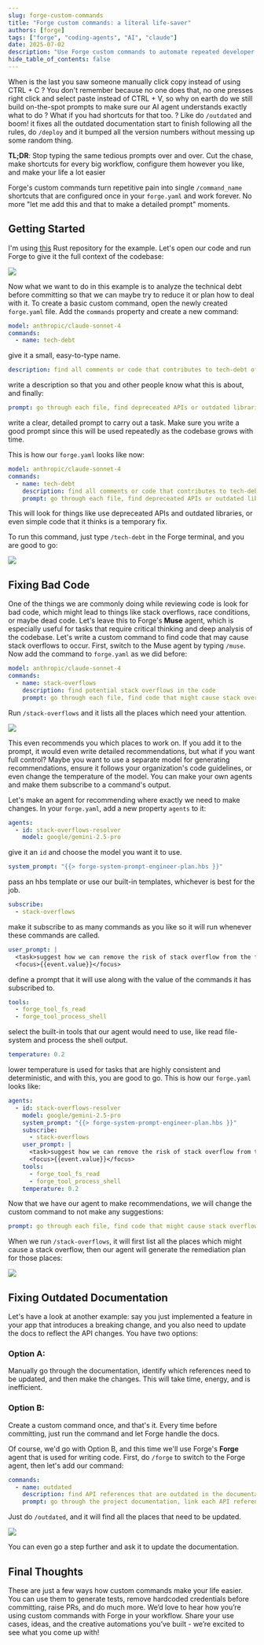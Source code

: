 ```yaml
---
slug: forge-custom-commands
title: "Forge custom commands: a literal life-saver"
authors: [forge]
tags: ["forge", "coding-agents", "AI", "claude"]
date: 2025-07-02
description: "Use Forge custom commands to automate repeated developer workflows and enforce code guidelines with one-liner triggers."
hide_table_of_contents: false
---
```


<!-- truncate -->

When is the last you saw someone manually click copy instead of using CTRL + C ? You don't remember because no one does that, no one presses right click and select paste instead of CTRL + V, so why on earth do we still build on-the-spot prompts to make sure our AI agent understands exactly what to do ? What if you had shortcuts for that too. ? Like do `/outdated` and boom! it fixes all the outdated documentation start to finish following all the rules, do `/deploy` and it bumped all the version numbers without messing up some random thing.

**TL;DR**: Stop typing the same tedious prompts over and over. Cut the chase, make shortcuts for every big workflow, configure them however you like, and make your life a lot easier

Forge's custom commands turn repetitive pain into single `/command_name` shortcuts that are configured once in your `forge.yaml` and work forever. No more "let me add this and that to make a detailed prompt" moments.

## Getting Started

I'm using [this](https://github.com/lencx/ChatGPT) Rust repository for the example. Let's open our code and run Forge to give it the full context of the codebase:

![](../static/blog/start.gif)

Now what we want to do in this example is to analyze the technical debt before committing so that we can maybe try to reduce it or plan how to deal with it. To create a basic custom command, open the newly created `forge.yaml` file. Add the `commands` property and create a new command:

```yaml
model: anthropic/claude-sonnet-4
commands:
  - name: tech-debt
```

give it a small, easy-to-type name.

```yaml
description: find all comments or code that contributes to tech-debt of the codebase
```

write a description so that you and other people know what this is about, and finally:

```yaml
prompt: go through each file, find depreceated APIs or outdated libraries in use, todo comments, code that appears to be a temporary fix or anything that contributes to technical debt.
```

write a clear, detailed prompt to carry out a task. Make sure you write a good prompt since this will be used repeatedly as the codebase grows with time.

This is how our `forge.yaml` looks like now:

```yaml
model: anthropic/claude-sonnet-4
commands:
  - name: tech-debt
    description: find all comments or code that contributes to tech-debt of the codebase
    prompt: go through each file, find depreceated APIs or outdated libraries in use, todo comments, code that appears to be a temporary fix or anything that contributes to technical debt.
```

This will look for things like use depreceated APIs and outdated libraries, or even simple code that it thinks is a temporary fix.

To run this command, just type `/tech-debt` in the Forge terminal, and you are good to go:

![](../static/blog/techdebt.gif)

## Fixing Bad Code

One of the things we are commonly doing while reviewing code is look for bad code, which might lead to things like stack overflows, race conditions, or maybe dead code. Let's leave this to Forge's **Muse** agent, which is especially useful for tasks that require critical thinking and deep analysis of the codebase. Let's write a custom command to find code that may cause stack overflows to occur. First, switch to the Muse agent by typing `/muse`. Now add the command to `forge.yaml` as we did before:

```yaml
model: anthropic/claude-sonnet-4
commands:
  - name: stack-overflows
    description: find potential stack overflows in the code
    prompt: go through each file, find code that might cause stack overflows, list all instances along with their severity.
```

Run `/stack-overflows` and it lists all the places which need your attention.

![](../static/blog/overflow.gif)

This even recommends you which places to work on. If you add it to the prompt, it would even write detailed recommendations, but what if you want full control? Maybe you want to use a separate model for generating recommendations, ensure it follows your organization's code guidelines, or even change the temperature of the model. You can make your own agents and make them subscribe to a command's output.

Let's make an agent for recommending where exactly we need to make changes. In your `forge.yaml`, add a new property `agents` to it:

```yaml
agents:
  - id: stack-overflows-resolver
    model: google/gemini-2.5-pro
```

give it an `id` and choose the model you want it to use.

```yaml
system_prompt: "{{> forge-system-prompt-engineer-plan.hbs }}"
```

pass an hbs template or use our built-in templates, whichever is best for the job.

```yaml
subscribe:
  - stack-overflows
```

make it subscribe to as many commands as you like so it will run whenever these commands are called.

```yaml
user_prompt: |
  <task>suggest how we can remove the risk of stack overflow from the following code chunks and make them safe, make a plan</task>
  <focus>{{event.value}}</focus>
```

define a prompt that it will use along with the value of the commands it has subscribed to.

```yaml
tools:
  - forge_tool_fs_read
  - forge_tool_process_shell
```

select the built-in tools that our agent would need to use, like read file-system and process the shell output.

```yaml
temperature: 0.2
```

lower temperature is used for tasks that are highly consistent and deterministic, and with this, you are good to go. This is how our `forge.yaml` looks like:

```yaml
agents:
  - id: stack-overflows-resolver
    model: google/gemini-2.5-pro
    system_prompt: "{{> forge-system-prompt-engineer-plan.hbs }}"
    subscribe:
      - stack-overflows
    user_prompt: |
      <task>suggest how we can remove the risk of stack overflow from the following code chunks and make them safe, make a plan</task>
      <focus>{{event.value}}</focus>
    tools:
      - forge_tool_fs_read
      - forge_tool_process_shell
    temperature: 0.2
```

Now that we have our agent to make recommendations, we will change the custom command to not make any suggestions:

```yaml
prompt: go through each file, find code that might cause stack overflows, list all instances along with their severity, don't recommend any solutions.
```

When we run `/stack-overflows`, it will first list all the places which might cause a stack overflow, then our agent will generate the remediation plan for those places:

![](../static/blog/commandwithagent.gif)

## Fixing Outdated Documentation

Let's have a look at another example: say you just implemented a feature in your app that introduces a breaking change, and you also need to update the docs to reflect the API changes. You have two options:

### Option A:

Manually go through the documentation, identify which references need to be updated, and then make the changes. This will take time, energy, and is inefficient.

### Option B:

Create a custom command once, and that's it. Every time before committing, just run the command and let Forge handle the docs.

Of course, we'd go with Option B, and this time we'll use Forge's **Forge** agent that is used for writing code. First, do `/forge` to switch to the Forge agent, then let's add our command:

```yaml
commands:
  - name: outdated
    description: find API references that are outdated in the documentation
    prompt: go through the project documentation, link each API reference with its implementation in the codebase, and list which places need to be updated in the documentation
```

Just do `/outdated`, and it will find all the places that need to be updated.

![](../static/blog/outdated.gif)

You can even go a step further and ask it to update the documentation.

## Final Thoughts

These are just a few ways how custom commands make your life easier. You can use them to generate tests, remove hardcoded credentials before committing, raise PRs, and do much more. We’d love to hear how you’re using custom commands with Forge in your workflow. Share your use cases, ideas, and the creative automations you’ve built - we’re excited to see what you come up with!
